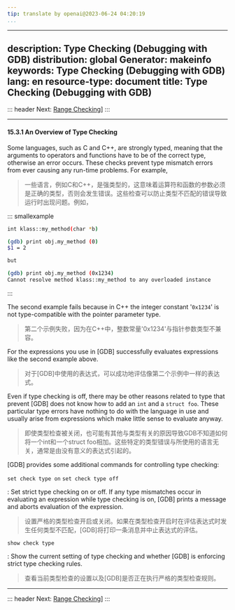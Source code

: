 ```yaml
---
tip: translate by openai@2023-06-24 04:20:19
...
```

---
description: Type Checking (Debugging with GDB)
distribution: global
Generator: makeinfo
keywords: Type Checking (Debugging with GDB)
lang: en
resource-type: document
title: Type Checking (Debugging with GDB)
---
::: header
Next: [Range Checking](Range-Checking.html#Range-Checking)]
:::

---

#### 15.3.1 An Overview of Type Checking


Some languages, such as C and C++, are strongly typed, meaning that the arguments to operators and functions have to be of the correct type, otherwise an error occurs. These checks prevent type mismatch errors from ever causing any run-time problems. For example,

> 一些语言，例如C和C++，是强类型的，这意味着运算符和函数的参数必须是正确的类型，否则会发生错误。这些检查可以防止类型不匹配的错误导致运行时出现问题。例如，

::: smallexample

```bash
int klass::my_method(char *b) 

(gdb) print obj.my_method (0)
$1 = 2
```

```bash
but
```

```bash
(gdb) print obj.my_method (0x1234)
Cannot resolve method klass::my_method to any overloaded instance
```

:::


The second example fails because in C++ the integer constant '`0x1234`' is not type-compatible with the pointer parameter type.

> 第二个示例失败，因为在C++中，整数常量'0x1234'与指针参数类型不兼容。


For the expressions you use in [GDB] successfully evaluates expressions like the second example above.

> 对于[GDB]中使用的表达式，可以成功地评估像第二个示例中一样的表达式。


Even if type checking is off, there may be other reasons related to type that prevent [GDB] does not know how to add an `int` and a `struct foo`. These particular type errors have nothing to do with the language in use and usually arise from expressions which make little sense to evaluate anyway.

> 即使类型检查被关闭，也可能有其他与类型有关的原因导致GDB不知道如何将一个int和一个struct foo相加。这些特定的类型错误与所使用的语言无关，通常是由没有意义的表达式引起的。

[GDB] provides some additional commands for controlling type checking:

`set check type on`
`set check type off`


:   Set strict type checking on or off. If any type mismatches occur in evaluating an expression while type checking is on, [GDB] prints a message and aborts evaluation of the expression.

> 设置严格的类型检查开启或关闭。如果在类型检查开启时在评估表达式时发生任何类型不匹配，[GDB]将打印一条消息并中止表达式的评估。

`show check type`


:   Show the current setting of type checking and whether [GDB] is enforcing strict type checking rules.

> 查看当前类型检查的设置以及[GDB]是否正在执行严格的类型检查规则。

---

::: header
Next: [Range Checking](Range-Checking.html#Range-Checking)]
:::
